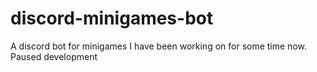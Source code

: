 # discord-minigames-bot
A discord bot for minigames I have been working on for some time now. Paused development
